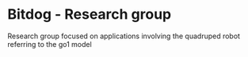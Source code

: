 # Bitdog - Research group

Research group focused on applications involving the quadruped robot referring to the go1 model
